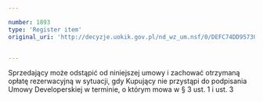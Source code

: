 ```yaml
---

number: 1893
type: 'Register item'
original_uri: 'http://decyzje.uokik.gov.pl/nd_wz_um.nsf/0/DEFC74DD95730386C125770A00281BF4?OpenDocument'


---
```


Sprzedający może odstąpić od niniejszej umowy i zachować otrzymaną opłatę rezerwacyjną w sytuacji, gdy Kupujący nie przystąpi do podpisania Umowy Developerskiej w terminie, o którym mowa w § 3 ust. 1 i ust. 3

